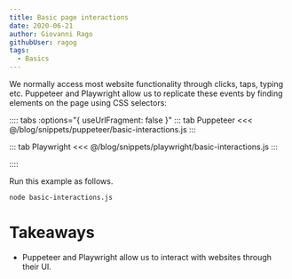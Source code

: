 ```yaml
---
title: Basic page interactions
date: 2020-06-21
author: Giovanni Rago
githubUser: ragog
tags: 
  - Basics
---
```


We normally access most website functionality through clicks, taps, typing etc. Puppeteer and Playwright allow us to replicate these events by finding elements on the page using CSS selectors:

:::: tabs :options="{ useUrlFragment: false }"
::: tab Puppeteer 
<<< @/blog/snippets/puppeteer/basic-interactions.js
:::

::: tab Playwright
<<< @/blog/snippets/playwright/basic-interactions.js
:::

::::

Run this example as follows.
```shell script
node basic-interactions.js
```

# Takeaways

- Puppeteer and Playwright allow us to interact with websites through their UI.